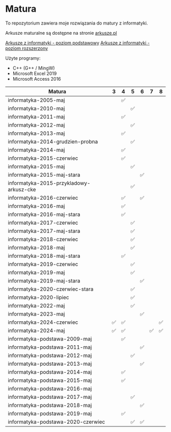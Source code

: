 # Matura

To repozytorium zawiera moje rozwiązania do matury z informatyki.

Arkusze maturalne są dostępne na stronie [arkusze.pl](https://arkusze.pl)

[Arkusze z informatyki - poziom podstawowy](https://arkusze.pl/informatyka-matura-poziom-podstawowy/)
[Arkusze z informatyki - poziom rozszerzony](https://arkusze.pl/informatyka-matura-poziom-rozszerzony/)

Użyte programy:

- C++ (G++ / MingW)
- Microsoft Excel 2019
- Microsoft Access 2016

| Matura                                  | 3  | 4  | 5  | 6  | 7  | 8  |
| --------------------------------------- | -- | -- | -- | -- | -- | -- |
| informatyka-2005-maj                    |    | ✅ |    |    |    |    |
| informatyka-2010-maj                    |    |    | ✅ |    |    |    |
| informatyka-2011-maj                    |    | ✅ |    |    |    |    |
| informatyka-2012-maj                    |    |    | ✅ |    |    |    |
| informatyka-2013-maj                    |    | ✅ |    |    |    |    |
| informatyka-2014-grudzien-probna        |    |    | ✅ |    |    |    |
| informatyka-2014-maj                    |    | ✅ |    |    |    |    |
| informatyka-2015-czerwiec               |    | ✅ |    |    |    |    |
| informatyka-2015-maj                    |    |    | ✅ |    |    |    |
| informatyka-2015-maj-stara              |    |    |    | ✅ |    |    |
| informatyka-2015-przykladowy-arkusz-cke |    |    | ✅ |    |    |    |
| informatyka-2016-czerwiec               |    | ✅ |    | ✅ |    |    |
| informatyka-2016-maj                    |    | ✅ |    |    |    |    |
| informatyka-2016-maj-stara              |    | ✅ |    |    |    |    |
| informatyka-2017-czerwiec               |    |    | ✅ |    |    |    |
| informatyka-2017-maj-stara              |    |    | ✅ |    |    |    |
| informatyka-2018-czerwiec               |    |    | ✅ |    |    |    |
| informatyka-2018-maj                    |    |    | ✅ |    |    |    |
| informatyka-2018-maj-stara              |    | ✅ |    |    |    |    |
| informatyka-2019-czerwiec               |    |    | ✅ |    |    |    |
| informatyka-2019-maj                    |    |    | ✅ |    |    |    |
| informatyka-2019-maj-stara              |    |    |    | ✅ |    |    |
| informatyka-2020-czerwiec-stara         |    |    | ✅ |    |    |    |
| informatyka-2020-lipiec                 |    |    | ✅ |    |    |    |
| informatyka-2022-maj                    |    |    | ✅ |    |    |    |
| informatyka-2023-maj                    |    |    |    | ✅ |    |    |
| informatyka-2024-czerwiec               | ✅ | ✅ |    |    |    | ✅ |
| informatyka-2024-maj                    | ✅ | ✅ |    |    | ✅ | ✅ |
| informatyka-podstawa-2009-maj           |    | ✅ |    |    |    |    |
| informatyka-podstawa-2011-maj           |    |    |    | ✅ |    |    |
| informatyka-podstawa-2012-maj           |    |    | ✅ |    |    |    |
| informatyka-podstawa-2013-maj           |    |    |    | ✅ |    |    |
| informatyka-podstawa-2014-maj           |    | ✅ |    |    |    |    |
| informatyka-podstawa-2015-maj           |    | ✅ |    |    |    |    |
| informatyka-podstawa-2016-maj           |    |    |    |    |    |    |
| informatyka-podstawa-2017-maj           |    |    | ✅ |    |    |    |
| informatyka-podstawa-2018-maj           |    |    |    | ✅ |    |    |
| informatyka-podstawa-2019-maj           |    | ✅ |    |    |    |    |
| informatyka-podstawa-2020-czerwiec      |    |    | ✅ | ✅ |    |    |
